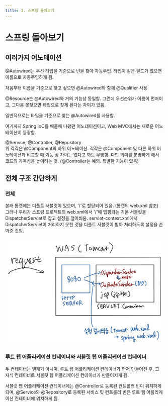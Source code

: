 ```yaml
---
title: 3. 스프링 돌아보기
---
```


# 스프링 돌아보기

## 여러가지 어노테이션

@Autowired는 우선 타입을 기준으로 빈을 찾아 자동주입. 타입이 같은 필드가 없으면 이름으로 자동주입하게 됨.

처음부터 이름을 기준으로 찾고 싶으면 @Autowired와 함께 @Qualifier 사용

@Resource는 @Autowired와 거의 기능상 동일함. 그런데 우선순위가 이름이 먼저이고, 그다음 못찾으면 타입으로 찾게 된다는 차이가 있음.

일반적으로는 타입을 기준으로 찾는 @Autowired를 사용함.

여기까지 Spring IoC를 배울때 나왔던 어노테이션이고, Web MVC에서는 새로운 어노테이션이 등장함.

@Service, @Controller, @Repository  
위 각각은 @Component의 하위 어노테이션. 각각은 @Component 및 다른 하위 어노테이션과 비교할 때 기능 상 차이는 없다고 봐도 무방함. 다만 의미를 분명하게 해서 코드의 가독성을 높이려는 것. (@Controller는 예외. 특별한 기능이 있음) 

## 전체 구조 간단하게

### 전체

본래 톰캣에는 디폴트 서블릿이 있으며, '/'로 할당되어 있음. (톰캣의 web.xml 참조)  
그러나 우리가 스프링 프로젝트의 web.xml에서 '/'에 맵핑되는 기본 서블릿을 DispatcherServlet로 잡고 설정을 덮어씌움. servlet-context.xml에서 DispatcherServlet이 처리하지 못한 것을 디폴트 서블릿이 받아 처리하도록 설정을 손봐준 것임.

![39fee0a2edf22d9e055578063556ead8.png](Assets/39fee0a2edf22d9e055578063556ead8.png)


### 루트 웹 어플리케이션 컨테이너와 서블릿 웹 어플리케이션 컨테이너

두 컨테이너는 별개가 아니며, 루트 웹 어플리케이션 컨테이너가 먼저 만들어진 후, 그 자식 컨테이너로 서블릿 웹 어플리케이션 컨테이너가 만들어지게 됨.

서블릿 웹 어플리케이션 컨테이너에는 @Controller로 등록된 컨트롤러 빈이 위치하게 되며, @Service와 @Repository로 등록된 서비스 및 컨트롤러 빈은 루트 웹 어플리케이션 컨테이너에 위치하게 됨.